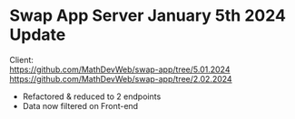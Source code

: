 # Swap App Server January 5th 2024 Update
Client: 
<br>
https://github.com/MathDevWeb/swap-app/tree/5.01.2024
<br>
https://github.com/MathDevWeb/swap-app/tree/2.02.2024

- Refactored & reduced to 2 endpoints
- Data now filtered on Front-end
